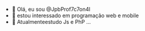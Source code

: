 - 👋 Olá, eu sou @JpbProf7c7on4l
- 👀 estou interessado em programação web e mobile
- 🌱 Atualmenteestudo Js e PhP ...

<!---
JpbProf7c7on4l/JpbProf7c7on4l is a ✨ special ✨ repository because its `README.md` (this file) appears on your GitHub profile.
You can click the Preview link to take a look at your changes.
--->
